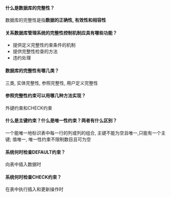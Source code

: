 #### 什么是数据库的完整性？

数据库的完整性是指**数据的正确性, 有效性和相容性**

#### 关系数据库管理系统的完整性控制机制应具有哪些功能？

+ 提供定义完整性约束条件的机制
+ 提供完整性检查的方法
+ 违约处理

#### 数据库的完整性有哪几类？

三类, 实体完整性, 参照完整性, 用户定义完整性

#### 参照完整性约束可以用哪几种方法实现？

外键约束和CHECK约束

#### 什么是主键约束？什么是唯一性约束？两者有什么区别？

一个能唯一地标识表中每一行的列或列的组合, 主键不能为空且唯一,只能有一个主键; 值唯一, 唯一性约束不限制数目且可为空

#### 系统何时检查DEFAULT约束？

向表中插入数据时

#### 系统何时检查CHECK约束？

在表中执行插入和更新操作时